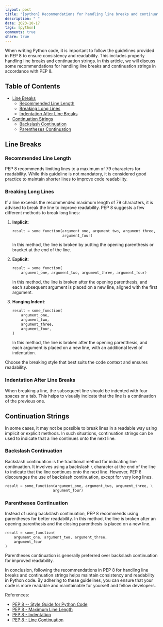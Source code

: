 ```yaml
---
layout: post
title: "[python] Recommendations for handling line breaks and continuation strings in PEP 8"
description: " "
date: 2023-10-17
tags: [python]
comments: true
share: true
---
```


When writing Python code, it is important to follow the guidelines provided in PEP 8 to ensure consistency and readability. This includes properly handling line breaks and continuation strings. In this article, we will discuss some recommendations for handling line breaks and continuation strings in accordance with PEP 8.

## Table of Contents
- [Line Breaks](#line-breaks)
  - [Recommended Line Length](#recommended-line-length)
  - [Breaking Long Lines](#breaking-long-lines)
  - [Indentation After Line Breaks](#indentation-after-line-breaks)
- [Continuation Strings](#continuation-strings)
  - [Backslash Continuation](#backslash-continuation)
  - [Parentheses Continuation](#parentheses-continuation)

## Line Breaks <a name="line-breaks"></a>

### Recommended Line Length <a name="recommended-line-length"></a>

PEP 8 recommends limiting lines to a maximum of 79 characters for readability. While this guideline is not mandatory, it is considered good practice to maintain shorter lines to improve code readability.

### Breaking Long Lines <a name="breaking-long-lines"></a>

If a line exceeds the recommended maximum length of 79 characters, it is advised to break the line to improve readability. PEP 8 suggests a few different methods to break long lines:

1. **Implicit**:
   ```python
   result = some_function(argument_one, argument_two, argument_three,
                          argument_four)
   ```
   In this method, the line is broken by putting the opening parenthesis or bracket at the end of the line.

2. **Explicit**:
   ```python
   result = some_function(
       argument_one, argument_two, argument_three, argument_four)
   ```
   In this method, the line is broken after the opening parenthesis, and each subsequent argument is placed on a new line, aligned with the first argument.

3. **Hanging Indent**:
   ```python
   result = some_function(
       argument_one,
       argument_two,
       argument_three,
       argument_four,
   )
   ```
   In this method, the line is broken after the opening parenthesis, and each argument is placed on a new line, with an additional level of indentation.

Choose the breaking style that best suits the code context and ensures readability.

### Indentation After Line Breaks <a name="indentation-after-line-breaks"></a>

When breaking a line, the subsequent line should be indented with four spaces or a tab. This helps to visually indicate that the line is a continuation of the previous one.

## Continuation Strings <a name="continuation-strings"></a>

In some cases, it may not be possible to break lines in a readable way using implicit or explicit methods. In such situations, continuation strings can be used to indicate that a line continues onto the next line.

### Backslash Continuation <a name="backslash-continuation"></a>

Backslash continuation is the traditional method for indicating line continuation. It involves using a backslash `\` character at the end of the line to indicate that the line continues onto the next line. However, PEP 8 discourages the use of backslash continuation, except for very long lines.

```python
result = some_function(argument_one, argument_two, argument_three, \
                      argument_four)
```

### Parentheses Continuation <a name="parentheses-continuation"></a>

Instead of using backslash continuation, PEP 8 recommends using parentheses for better readability. In this method, the line is broken after an opening parenthesis and the closing parenthesis is placed on a new line.

```python
result = some_function(
    argument_one, argument_two, argument_three,
    argument_four
)
```

Parentheses continuation is generally preferred over backslash continuation for improved readability.

In conclusion, following the recommendations in PEP 8 for handling line breaks and continuation strings helps maintain consistency and readability in Python code. By adhering to these guidelines, you can ensure that your code is more readable and maintainable for yourself and fellow developers.

References:
- [PEP 8 -- Style Guide for Python Code](https://www.python.org/dev/peps/pep-0008/)
- [PEP 8 - Maximum Line Length](https://www.python.org/dev/peps/pep-0008/#maximum-line-length)
- [PEP 8 - Indentation](https://www.python.org/dev/peps/pep-0008/#indentation)
- [PEP 8 - Line Continuation](https://www.python.org/dev/peps/pep-0008/#line-continuations)